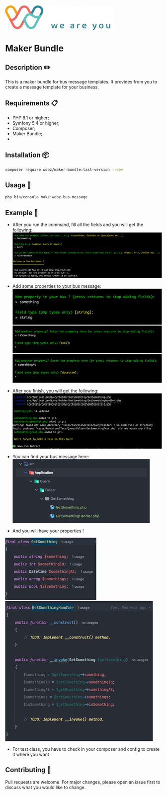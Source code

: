 
![wobz logo](public/cropped-Logo-Wobz-2021-1.png)

# Maker Bundle

## Description ✏️
This is a maker bundle for bus message templates. 
It provides from you to create a message template for your business.  

## Requirements 📋
* PHP 8.1 or higher;
* Symfony 5.4 or higher;
* Composer;
* Maker Bundle;
* 
  
## Installation 📦
```bash
composer require wobz/maker-bundle:last-version --dev
```

## Usage 🚀
```bash 
php bin/console make:wobz-bus-message
```

## Example 📖
* After you run the command, fill all the fields and you will get the following:
![beginning](public/img.png)

* Add some properties to your bus message:
![string](public/img_1.png)
![bool](public/img_2.png)
![datetime](public/img_3.png)

* After you finish, you will get the following:
![end](public/img_5.png)

* You can find your bus message here:
![archi](public/img_6.png)
* And you will have your properties !  

![prop](public/img_7.png)
![prop](public/img_8.png)

* For test class, you have to check in your composer and config to create it where you want
## Contributing 🤝
Pull requests are welcome. For major changes, please open an issue first to discuss what you would like to change.




